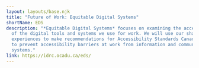 ```yaml
---
layout: layouts/base.njk
title: "Future of Work: Equitable Digital Systems"
shortName: EDS
description: "*Equitable Digital Systems* focuses on examining the accessibility
  of the digital tools and systems we use for work. We will use our shared
  experiences to make recommendations for Accessibility Standards Canada on how
  to prevent accessibility barriers at work from information and communication
  systems."
link: https://idrc.ocadu.ca/eds/
---
```

